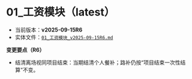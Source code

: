 # 01_工资模块（latest）

- 当前版本：**v2025-09-15R6**
- 实体文件：[`01_工资模块_v2025-09-15R6.md`](./01_工资模块_v2025-09-15R6.md)

**变更要点（R6）**
- 结清离场视同项目结束：当期结清个人餐补；路补仍按“项目结束一次性结算”不变。
